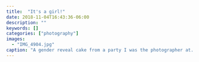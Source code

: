```yaml
---
title:  "It's a girl!"
date: 2018-11-04T16:43:36-06:00
description: ""
keywords: []
categories: ["photography"]
images: 
  - "IMG_4904.jpg"
caption: "A gender reveal cake from a party I was the photographer at. It's a girl!"
---
```

